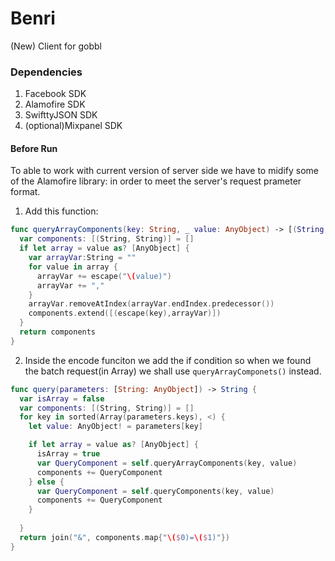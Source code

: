 # Benri

(New) Client for gobbl 

### Dependencies
1. Facebook SDK
2. Alamofire SDK
3. SwifttyJSON SDK
4. (optional)Mixpanel SDK

#### Before Run
To able to work with current version of server side we have to midify some of the Alamofire library: in order to meet the server's request prameter format.

1. Add this function:
```swift
func queryArrayComponents(key: String, _ value: AnyObject) -> [(String, String)] {
  var components: [(String, String)] = []
  if let array = value as? [AnyObject] {
    var arrayVar:String = ""
    for value in array {
      arrayVar += escape("\(value)")
      arrayVar += ","
    }
    arrayVar.removeAtIndex(arrayVar.endIndex.predecessor())
    components.extend([(escape(key),arrayVar)])
  }
  return components
}
```
2. Inside the encode funciton we add the if condition so when we found the batch request(in Array) we shall use `queryArrayComponets()` instead.
```swift
func query(parameters: [String: AnyObject]) -> String {
  var isArray = false
  var components: [(String, String)] = []
  for key in sorted(Array(parameters.keys), <) {
    let value: AnyObject! = parameters[key]

    if let array = value as? [AnyObject] {
      isArray = true
      var QueryComponent = self.queryArrayComponents(key, value)
      components += QueryComponent
    } else {
      var QueryComponent = self.queryComponents(key, value)
      components += QueryComponent
    }
      
  }
  return join("&", components.map{"\($0)=\($1)"})
}
```

